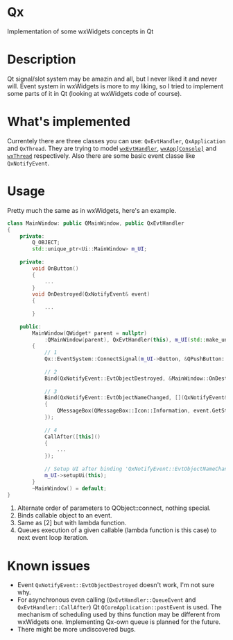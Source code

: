 # Qx
Implementation of some wxWidgets concepts in Qt


# Description
Qt signal/slot system may be amazin and all, but I never liked it and never will. Event system in wxWidgets is more to my liking, so I tried to implement some parts of it in Qt (looking at wxWidgets code of course).


# What's implemented
Currentely there are three classes you can use: `QxEvtHandler`, `QxApplication` and `QxThread`. They are trying to model [`wxEvtHandler`](https://docs.wxwidgets.org/trunk/classwx_evt_handler.html), [`wxApp[Console]`](https://docs.wxwidgets.org/trunk/classwx_app.html) and [`wxThread`](https://docs.wxwidgets.org/trunk/classwx_thread.html) respectively. Also there are some basic event classe like `QxNotifyEvent`.


# Usage
Pretty much the same as in wxWidgets, here's an example.
```cpp
class MainWindow: public QMainWindow, public QxEvtHandler
{
	private:
		Q_OBJECT;
		std::unique_ptr<Ui::MainWindow> m_UI;
		
	private:
		void OnButton()
		{
			...
		}
		void OnDestroyed(QxNotifyEvent& event)
		{
			...
		}
		
	public:
		MainWindow(QWidget* parent = nullptr)
			:QMainWindow(parent), QxEvtHandler(this), m_UI(std::make_unique<Ui::MainWindow>())
		{
			// 1
			Qx::EventSystem::ConnectSignal(m_UI->Button, &QPushButton::clicked, &MainWindow::OnButton, this);
			
			// 2
			Bind(QxNotifyEvent::EvtObjectDestroyed, &MainWindow::OnDestroyed, this);
			
			// 3
			Bind(QxNotifyEvent::EvtObjectNameChanged, [](QxNotifyEvent& event)
			{
				QMessageBox(QMessageBox::Icon::Information, event.GetString(), "Object name changed");
			});
			
			// 4
			CallAfter([this]()
			{
				...
			});
			
			// Setup UI after binding 'QxNotifyEvent::EvtObjectNameChanged' to get this event
			m_UI->setupUi(this);
		}
		~MainWindow() = default;
}
```
1. Alternate order of parameters to QObject::connect, nothing special.
2. Binds callable object to an event.
3. Same as [2] but with lambda function.
4. Queues execution of a given callable (lambda function is this case) to next event loop iteration.


# Known issues
- Event `QxNotifyEvent::EvtObjectDestroyed` doesn't work, I'm not sure why.
- For asynchronous even calling (`QxEvtHandler::QueueEvent` and `QxEvtHandler::CallAfter`) Qt `QCoreApplication::postEvent` is used. The mechanism of scheduling used by thins function may be different from wxWidgets one. Implementing Qx-own queue is planned for the future.
- There might be more undiscovered bugs.
